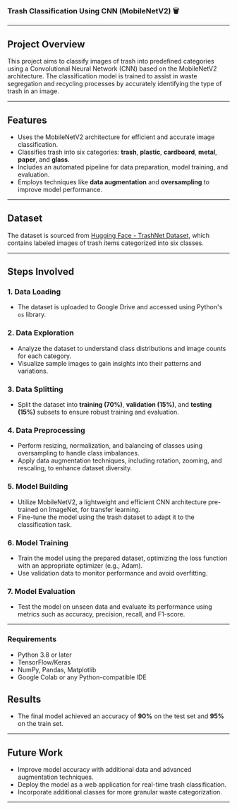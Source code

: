 ### **Trash Classification Using CNN (MobileNetV2)** 🗑️  

---

## **Project Overview**  
This project aims to classify images of trash into predefined categories using a Convolutional Neural Network (CNN) based on the MobileNetV2 architecture. The classification model is trained to assist in waste segregation and recycling processes by accurately identifying the type of trash in an image.

---

## **Features**  
- Uses the MobileNetV2 architecture for efficient and accurate image classification.  
- Classifies trash into six categories: **trash**, **plastic**, **cardboard**, **metal**, **paper**, and **glass**.  
- Includes an automated pipeline for data preparation, model training, and evaluation.  
- Employs techniques like **data augmentation** and **oversampling** to improve model performance.  

---

## **Dataset**  
The dataset is sourced from [Hugging Face - TrashNet Dataset](https://huggingface.co/datasets/garythung/trashnet), which contains labeled images of trash items categorized into six classes.  

---

## **Steps Involved**  

### **1. Data Loading**  
- The dataset is uploaded to Google Drive and accessed using Python's `os` library.  

### **2. Data Exploration**  
- Analyze the dataset to understand class distributions and image counts for each category.  
- Visualize sample images to gain insights into their patterns and variations.  

### **3. Data Splitting**  
- Split the dataset into **training (70%)**, **validation (15%)**, and **testing (15%)** subsets to ensure robust training and evaluation.

### **4. Data Preprocessing**  
- Perform resizing, normalization, and balancing of classes using oversampling to handle class imbalances.  
- Apply data augmentation techniques, including rotation, zooming, and rescaling, to enhance dataset diversity.  

### **5. Model Building**  
- Utilize MobileNetV2, a lightweight and efficient CNN architecture pre-trained on ImageNet, for transfer learning.  
- Fine-tune the model using the trash dataset to adapt it to the classification task.  

### **6. Model Training**  
- Train the model using the prepared dataset, optimizing the loss function with an appropriate optimizer (e.g., Adam).  
- Use validation data to monitor performance and avoid overfitting.  

### **7. Model Evaluation**  
- Test the model on unseen data and evaluate its performance using metrics such as accuracy, precision, recall, and F1-score.  

---

### **Requirements**  
- Python 3.8 or later  
- TensorFlow/Keras  
- NumPy, Pandas, Matplotlib  
- Google Colab or any Python-compatible IDE  

## **Results**  
- The final model achieved an accuracy of **90%** on the test set and **95%** on the train set. 
 
---

## **Future Work**  
- Improve model accuracy with additional data and advanced augmentation techniques.  
- Deploy the model as a web application for real-time trash classification.  
- Incorporate additional classes for more granular waste categorization.  

---
